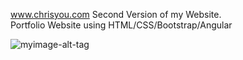 www.chrisyou.com
Second Version of my Website.  
Portfolio Website using HTML/CSS/Bootstrap/Angular

![myimage-alt-tag](https://s3.amazonaws.com/chrisyou-backup-website/assets/CyouWebsite.png)

